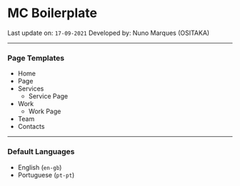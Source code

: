 # MC Boilerplate

Last update on: `17-09-2021`
Developed by: Nuno Marques (OSITAKA)

---

### Page Templates

- Home
- Page
- Services
  - Service Page
- Work
  - Work Page
- Team
- Contacts

---

### Default Languages

- English (`en-gb`)
- Portuguese (`pt-pt`)
